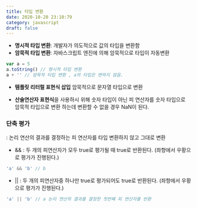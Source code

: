 ```yaml
---
title: 타입 변환
date: 2020-10-20 23:10:79
category: javascript
draft: false
---
```


- **명시적 타입 변환**: 개발자가 의도적으로 값의 타입을 변환함
- **암묵적 타입 변환**: 자바스크립트 엔진에 의해 암묵적으로 타입이 자동변환

```javascript
var a = 5
a.toString() // 명시적 타입 변환
a + '' // 암묵적 타입 변환 , a의 타입은 변하지 않음.
```

- **템플릿 리터럴 표현식 삽입** 암묵적으로 문자열 타입으로 변환

- **산술연산자 표현식**을 사용하시 위해 숫자 타입이 아닌 피 연산자를 숫자 타입으로 암묵적 타입으로 변환 하는데 변환할 수 없을 경우 NaN이 된다.

### 단축 평가

: 논리 연산의 결과를 결정하는 피 연산자를 타입 변환하지 않고 그대로 변환

- &&
  : 두 개의 피연산자가 모두 true로 평가될 때 true로 반환된다. (좌항에서 우황으로 평가가 진행된다.)

```javascript
'a' && 'b' // b
```

- ||
  : 두 개의 피연산자중 하나만 true로 평가되어도 true로 반환된다. (좌항에서 우황으로 평가가 진행된다.)

```javascript
'a' || 'b' // a 논리 연산의 결과를 결정한 첫번째 피 연산자를 반환
```
